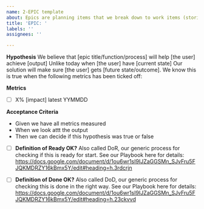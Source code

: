 ```yaml
---
name: 2-EPIC template
about: Epics are planning items that we break down to work items (stories)
title: 'EPIC: '
labels: ''
assignees: ''

---
```


**Hypothesis**
We believe that [epic title/function/process] will help [the user] achieve [output]
Unlike today when [the user] have [current state]
Our solution will make sure [the user] gets [future state/outcome].
We know this is true when the following metrics has been ticked off:

**Metrics**
- [ ]  X% [impact] latest YYMMDD

**Acceptance Criteria**
* Given we have all metrics measured
* When we look attt the output
* Then we can decide if this hypothesis was true or false


- [ ]  **Definition of Ready OK?**
Also called DoR, our generic process for checking if this is ready for start. See our Playbook here for details: https://docs.google.com/document/d/1ou6wr1sI9IJZaGGSMn_SJvFru5FJQKMDRZY16kBmx5Y/edit#heading=h.3rdcrjn

- [ ]  **Definition of Done OK?**
Also called DoD, our generic process for checking this is done in the right way. See our Playbook here for details: https://docs.google.com/document/d/1ou6wr1sI9IJZaGGSMn_SJvFru5FJQKMDRZY16kBmx5Y/edit#heading=h.23ckvvd
